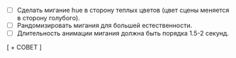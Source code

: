 - [ ] Сделать мигание hue в сторону теплых цветов (цвет сцены меняется в сторону голубого).
- [ ] Рандомизировать мигания для большей естественности.
- [ ] Длительность анимации мигания должна быть порядка 1.5-2 секунд.

[ + СОВЕТ ]

